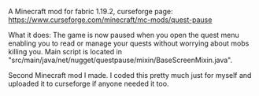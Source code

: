 A Minecraft mod for fabric 1.19.2, curseforge page: https://www.curseforge.com/minecraft/mc-mods/quest-pause

What it does: The game is now paused when you open the quest menu enabling you to read or manage your quests without worrying about mobs killing you. Main script is located in "src/main/java/net/nugget/questpause/mixin/BaseScreenMixin.java".

Second Minecraft mod I made. I coded this pretty much just for myself and uploaded it to curseforge if anyone needed it too.
